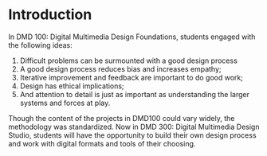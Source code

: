 # Introduction

In DMD 100: Digital Multimedia Design Foundations, students engaged with the following ideas:

1. Difficult problems can be surmounted with a good design process
2. A good design process reduces bias and increases empathy;
3. Iterative improvement and feedback are important to do good work;
4. Design has ethical implications;
5. And attention to detail is just as important as understanding the larger systems and forces at play.

Though the content of the projects in DMD100 could vary widely, the methodology was standardized. Now in DMD 300: Digital Multimedia Design Studio, students will have the opportunity to build their own design process and work with digital formats and tools of their choosing.